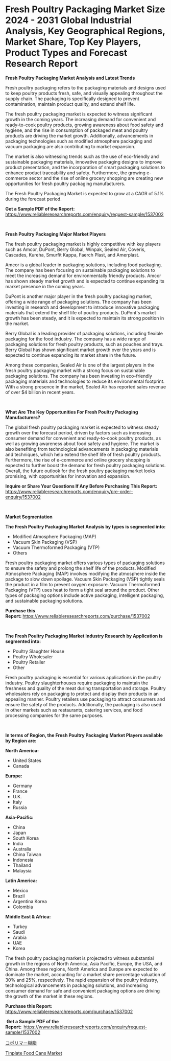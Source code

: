 <p><h1>Fresh Poultry Packaging Market Size 2024 - 2031 Global Industrial Analysis, Key Geographical Regions, Market Share, Top Key Players, Product Types and Forecast Research Report</h1></p><p><strong>Fresh Poultry Packaging Market Analysis and Latest Trends</strong></p>
<p><p>Fresh poultry packaging refers to the packaging materials and designs used to keep poultry products fresh, safe, and visually appealing throughout the supply chain. The packaging is specifically designed to prevent contamination, maintain product quality, and extend shelf life.</p><p>The fresh poultry packaging market is expected to witness significant growth in the coming years. The increasing demand for convenient and ready-to-cook poultry products, growing awareness about food safety and hygiene, and the rise in consumption of packaged meat and poultry products are driving the market growth. Additionally, advancements in packaging technologies such as modified atmosphere packaging and vacuum packaging are also contributing to market expansion.</p><p>The market is also witnessing trends such as the use of eco-friendly and sustainable packaging materials, innovative packaging designs to improve product presentation, and the incorporation of smart packaging solutions to enhance product traceability and safety. Furthermore, the growing e-commerce sector and the rise of online grocery shopping are creating new opportunities for fresh poultry packaging manufacturers.</p><p>The Fresh Poultry Packaging Market is expected to grow at a CAGR of 5.1% during the forecast period.</p></p>
<p><strong>Get a Sample PDF of the Report:&nbsp;</strong> <a href="https://www.reliableresearchreports.com/enquiry/request-sample/1537002">https://www.reliableresearchreports.com/enquiry/request-sample/1537002</a></p>
<p>&nbsp;</p>
<p><strong>Fresh Poultry Packaging Major Market Players</strong></p>
<p><p>The fresh poultry packaging market is highly competitive with key players such as Amcor, DuPont, Berry Global, Winpak, Sealed Air, Coveris, Cascades, Kureha, Smurfit Kappa, Faerch Plast, and Amerplast. </p><p>Amcor is a global leader in packaging solutions, including food packaging. The company has been focusing on sustainable packaging solutions to meet the increasing demand for environmentally friendly products. Amcor has shown steady market growth and is expected to continue expanding its market presence in the coming years.</p><p>DuPont is another major player in the fresh poultry packaging market, offering a wide range of packaging solutions. The company has been investing in research and development to introduce innovative packaging materials that extend the shelf life of poultry products. DuPont's market growth has been steady, and it is expected to maintain its strong position in the market.</p><p>Berry Global is a leading provider of packaging solutions, including flexible packaging for the food industry. The company has a wide range of packaging solutions for fresh poultry products, such as pouches and trays. Berry Global has shown significant market growth over the years and is expected to continue expanding its market share in the future.</p><p>Among these companies, Sealed Air is one of the largest players in the fresh poultry packaging market with a strong focus on sustainable packaging solutions. The company has been investing in eco-friendly packaging materials and technologies to reduce its environmental footprint. With a strong presence in the market, Sealed Air has reported sales revenue of over $4 billion in recent years.</p></p>
<p>&nbsp;</p>
<p><strong>What Are The Key Opportunities For Fresh Poultry Packaging Manufacturers?</strong></p>
<p><p>The global fresh poultry packaging market is expected to witness steady growth over the forecast period, driven by factors such as increasing consumer demand for convenient and ready-to-cook poultry products, as well as growing awareness about food safety and hygiene. The market is also benefiting from technological advancements in packaging materials and techniques, which help extend the shelf life of fresh poultry products. Furthermore, the rise of e-commerce and online grocery shopping is expected to further boost the demand for fresh poultry packaging solutions. Overall, the future outlook for the fresh poultry packaging market looks promising, with opportunities for innovation and expansion.</p></p>
<p><strong>Inquire or Share Your Questions If Any Before Purchasing This Report:</strong> <a href="https://www.reliableresearchreports.com/enquiry/pre-order-enquiry/1537002">https://www.reliableresearchreports.com/enquiry/pre-order-enquiry/1537002</a></p>
<p>&nbsp;</p>
<p><strong>Market Segmentation</strong></p>
<p><strong>The Fresh Poultry Packaging Market Analysis by types is segmented into:</strong></p>
<p><ul><li>Modified Atmosphere Packaging (MAP)</li><li>Vacuum Skin Packaging (VSP)</li><li>Vacuum Thermoformed Packaging (VTP)</li><li>Others</li></ul></p>
<p><p>Fresh poultry packaging market offers various types of packaging solutions to ensure the safety and prolong the shelf life of the products. Modified Atmosphere Packaging (MAP) involves modifying the atmosphere inside the package to slow down spoilage. Vacuum Skin Packaging (VSP) tightly seals the product in a film to prevent oxygen exposure. Vacuum Thermoformed Packaging (VTP) uses heat to form a tight seal around the product. Other types of packaging options include active packaging, intelligent packaging, and sustainable packaging solutions.</p></p>
<p><strong>Purchase this Report:&nbsp;</strong><a href="https://www.reliableresearchreports.com/purchase/1537002">https://www.reliableresearchreports.com/purchase/1537002</a></p>
<p>&nbsp;</p>
<p><strong>The Fresh Poultry Packaging Market Industry Research by Application is segmented into:</strong></p>
<p><ul><li>Poultry Slaughter House</li><li>Poultry Wholesaler</li><li>Poultry Retailer</li><li>Other</li></ul></p>
<p><p>Fresh poultry packaging is essential for various applications in the poultry industry. Poultry slaughterhouses require packaging to maintain the freshness and quality of the meat during transportation and storage. Poultry wholesalers rely on packaging to protect and display their products in an appealing manner. Poultry retailers use packaging to attract consumers and ensure the safety of the products. Additionally, the packaging is also used in other markets such as restaurants, catering services, and food processing companies for the same purposes.</p></p>
<p>&nbsp;</p>
<p><strong>In terms of Region, the Fresh Poultry Packaging Market Players available by Region are:</strong></p>
<p>
    <p> <strong> North America: </strong>
        <ul>
            <li>United States</li>
            <li>Canada</li>
        </ul>
        </p> 
    <p> <strong> Europe: </strong>
        <ul>
            <li>Germany</li>
            <li>France</li>
            <li>U.K.</li>
            <li>Italy</li>
            <li>Russia</li>
        </ul>
        </p> 
    <p> <strong> Asia-Pacific: </strong>
        <ul>
            <li>China</li>
            <li>Japan</li>
            <li>South Korea</li>
            <li>India</li>
            <li>Australia</li>
            <li>China Taiwan</li>
            <li>Indonesia</li>
            <li>Thailand</li>
            <li>Malaysia</li>
        </ul>
        </p> 
    <p> <strong> Latin America: </strong>
        <ul>
            <li>Mexico</li>
            <li>Brazil</li>
            <li>Argentina Korea</li>
            <li>Colombia</li>
        </ul>
        </p> 
    <p> <strong> Middle East & Africa: </strong>
        <ul>
            <li>Turkey</li>
            <li>Saudi</li>
            <li>Arabia</li>
            <li>UAE</li>
            <li>Korea</li>
        </ul>
    </p>
    </p>
<p><p>The fresh poultry packaging market is projected to witness substantial growth in the regions of North America, Asia Pacific, Europe, the USA, and China. Among these regions, North America and Europe are expected to dominate the market, accounting for a market share percentage valuation of 30% and 25%, respectively. The rapid expansion of the poultry industry, technological advancements in packaging solutions, and increasing consumer demand for safe and convenient packaging options are driving the growth of the market in these regions.</p></p>
<p><strong>Purchase this Report: </strong><a href="https://www.reliableresearchreports.com/purchase/1537002">https://www.reliableresearchreports.com/purchase/1537002</a></p>
<p>&nbsp;<strong>Get a Sample PDF of the Report:&nbsp;&nbsp;</strong><a href="https://www.reliableresearchreports.com/enquiry/request-sample/1537002">https://www.reliableresearchreports.com/enquiry/request-sample/1537002</a></p>
<p><strong></strong></p>
<p><p><a href="https://github.com/oqoeusbvpadwjs08/Market-Research-Report-List-1/blob/main/8405665475.md">コポリマー樹脂</a></p><p><a href="https://github.com/RichRobinson5/Market-Research-Report-List-4/blob/main/tinplate-food-cans-market.md">Tinplate Food Cans Market</a></p></p>